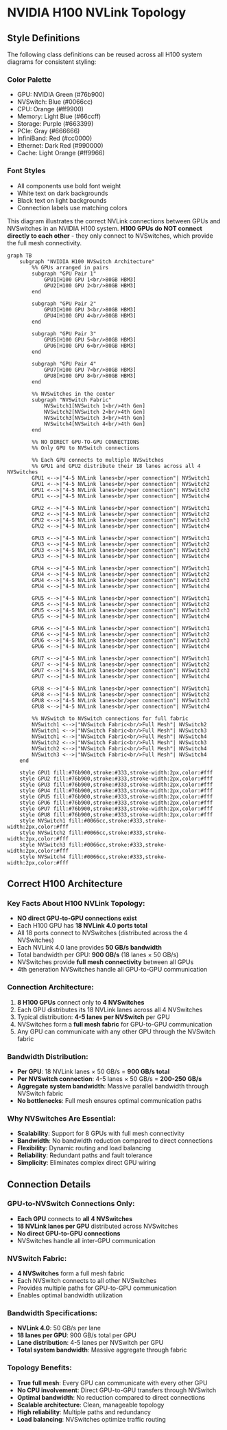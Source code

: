 # NVIDIA H100 NVLink Topology

## Style Definitions

The following class definitions can be reused across all H100 system diagrams for consistent styling:


### Color Palette
- GPU: NVIDIA Green (#76b900)
- NVSwitch: Blue (#0066cc)
- CPU: Orange (#ff9900)
- Memory: Light Blue (#66ccff)
- Storage: Purple (#663399)
- PCIe: Gray (#666666)
- InfiniBand: Red (#cc0000)
- Ethernet: Dark Red (#990000)
- Cache: Light Orange (#ff9966)

### Font Styles
- All components use bold font weight
- White text on dark backgrounds
- Black text on light backgrounds
- Connection labels use matching colors

This diagram illustrates the correct NVLink connections between GPUs and NVSwitches in an NVIDIA H100 system. **H100 GPUs do NOT connect directly to each other** - they only connect to NVSwitches, which provide the full mesh connectivity.

```mermaid
graph TB
    subgraph "NVIDIA H100 NVSwitch Architecture"
        %% GPUs arranged in pairs
        subgraph "GPU Pair 1"
            GPU1[H100 GPU 1<br/>80GB HBM3]
            GPU2[H100 GPU 2<br/>80GB HBM3]
        end
        
        subgraph "GPU Pair 2"
            GPU3[H100 GPU 3<br/>80GB HBM3]
            GPU4[H100 GPU 4<br/>80GB HBM3]
        end
        
        subgraph "GPU Pair 3"
            GPU5[H100 GPU 5<br/>80GB HBM3]
            GPU6[H100 GPU 6<br/>80GB HBM3]
        end
        
        subgraph "GPU Pair 4"
            GPU7[H100 GPU 7<br/>80GB HBM3]
            GPU8[H100 GPU 8<br/>80GB HBM3]
        end

        %% NVSwitches in the center
        subgraph "NVSwitch Fabric"
            NVSwitch1[NVSwitch 1<br/>4th Gen]
            NVSwitch2[NVSwitch 2<br/>4th Gen]
            NVSwitch3[NVSwitch 3<br/>4th Gen]
            NVSwitch4[NVSwitch 4<br/>4th Gen]
        end

        %% NO DIRECT GPU-TO-GPU CONNECTIONS
        %% Only GPU to NVSwitch connections

        %% Each GPU connects to multiple NVSwitches
        %% GPU1 and GPU2 distribute their 18 lanes across all 4 NVSwitches
        GPU1 <-->|"4-5 NVLink lanes<br/>per connection"| NVSwitch1
        GPU1 <-->|"4-5 NVLink lanes<br/>per connection"| NVSwitch2
        GPU1 <-->|"4-5 NVLink lanes<br/>per connection"| NVSwitch3
        GPU1 <-->|"4-5 NVLink lanes<br/>per connection"| NVSwitch4
        
        GPU2 <-->|"4-5 NVLink lanes<br/>per connection"| NVSwitch1
        GPU2 <-->|"4-5 NVLink lanes<br/>per connection"| NVSwitch2
        GPU2 <-->|"4-5 NVLink lanes<br/>per connection"| NVSwitch3
        GPU2 <-->|"4-5 NVLink lanes<br/>per connection"| NVSwitch4

        GPU3 <-->|"4-5 NVLink lanes<br/>per connection"| NVSwitch1
        GPU3 <-->|"4-5 NVLink lanes<br/>per connection"| NVSwitch2
        GPU3 <-->|"4-5 NVLink lanes<br/>per connection"| NVSwitch3
        GPU3 <-->|"4-5 NVLink lanes<br/>per connection"| NVSwitch4
        
        GPU4 <-->|"4-5 NVLink lanes<br/>per connection"| NVSwitch1
        GPU4 <-->|"4-5 NVLink lanes<br/>per connection"| NVSwitch2
        GPU4 <-->|"4-5 NVLink lanes<br/>per connection"| NVSwitch3
        GPU4 <-->|"4-5 NVLink lanes<br/>per connection"| NVSwitch4

        GPU5 <-->|"4-5 NVLink lanes<br/>per connection"| NVSwitch1
        GPU5 <-->|"4-5 NVLink lanes<br/>per connection"| NVSwitch2
        GPU5 <-->|"4-5 NVLink lanes<br/>per connection"| NVSwitch3
        GPU5 <-->|"4-5 NVLink lanes<br/>per connection"| NVSwitch4
        
        GPU6 <-->|"4-5 NVLink lanes<br/>per connection"| NVSwitch1
        GPU6 <-->|"4-5 NVLink lanes<br/>per connection"| NVSwitch2
        GPU6 <-->|"4-5 NVLink lanes<br/>per connection"| NVSwitch3
        GPU6 <-->|"4-5 NVLink lanes<br/>per connection"| NVSwitch4

        GPU7 <-->|"4-5 NVLink lanes<br/>per connection"| NVSwitch1
        GPU7 <-->|"4-5 NVLink lanes<br/>per connection"| NVSwitch2
        GPU7 <-->|"4-5 NVLink lanes<br/>per connection"| NVSwitch3
        GPU7 <-->|"4-5 NVLink lanes<br/>per connection"| NVSwitch4
        
        GPU8 <-->|"4-5 NVLink lanes<br/>per connection"| NVSwitch1
        GPU8 <-->|"4-5 NVLink lanes<br/>per connection"| NVSwitch2
        GPU8 <-->|"4-5 NVLink lanes<br/>per connection"| NVSwitch3
        GPU8 <-->|"4-5 NVLink lanes<br/>per connection"| NVSwitch4

        %% NVSwitch to NVSwitch connections for full fabric
        NVSwitch1 <-->|"NVSwitch Fabric<br/>Full Mesh"| NVSwitch2
        NVSwitch1 <-->|"NVSwitch Fabric<br/>Full Mesh"| NVSwitch3
        NVSwitch1 <-->|"NVSwitch Fabric<br/>Full Mesh"| NVSwitch4
        NVSwitch2 <-->|"NVSwitch Fabric<br/>Full Mesh"| NVSwitch3
        NVSwitch2 <-->|"NVSwitch Fabric<br/>Full Mesh"| NVSwitch4
        NVSwitch3 <-->|"NVSwitch Fabric<br/>Full Mesh"| NVSwitch4
    end

    style GPU1 fill:#76b900,stroke:#333,stroke-width:2px,color:#fff
    style GPU2 fill:#76b900,stroke:#333,stroke-width:2px,color:#fff
    style GPU3 fill:#76b900,stroke:#333,stroke-width:2px,color:#fff
    style GPU4 fill:#76b900,stroke:#333,stroke-width:2px,color:#fff
    style GPU5 fill:#76b900,stroke:#333,stroke-width:2px,color:#fff
    style GPU6 fill:#76b900,stroke:#333,stroke-width:2px,color:#fff
    style GPU7 fill:#76b900,stroke:#333,stroke-width:2px,color:#fff
    style GPU8 fill:#76b900,stroke:#333,stroke-width:2px,color:#fff
    style NVSwitch1 fill:#0066cc,stroke:#333,stroke-width:2px,color:#fff
    style NVSwitch2 fill:#0066cc,stroke:#333,stroke-width:2px,color:#fff
    style NVSwitch3 fill:#0066cc,stroke:#333,stroke-width:2px,color:#fff
    style NVSwitch4 fill:#0066cc,stroke:#333,stroke-width:2px,color:#fff
```

## Correct H100 Architecture

### Key Facts About H100 NVLink Topology:
- **NO direct GPU-to-GPU connections exist**
- Each H100 GPU has **18 NVLink 4.0 ports total**
- All 18 ports connect to NVSwitches (distributed across the 4 NVSwitches)
- Each NVLink 4.0 lane provides **50 GB/s bandwidth**
- Total bandwidth per GPU: **900 GB/s** (18 lanes × 50 GB/s)
- NVSwitches provide **full mesh connectivity** between all GPUs
- 4th generation NVSwitches handle all GPU-to-GPU communication

### Connection Architecture:
1. **8 H100 GPUs** connect only to **4 NVSwitches**
2. Each GPU distributes its 18 NVLink lanes across all 4 NVSwitches
3. Typical distribution: **4-5 lanes per NVSwitch** per GPU
4. NVSwitches form a **full mesh fabric** for GPU-to-GPU communication
5. Any GPU can communicate with any other GPU through the NVSwitch fabric

### Bandwidth Distribution:
- **Per GPU**: 18 NVLink lanes × 50 GB/s = **900 GB/s total**
- **Per NVSwitch connection**: 4-5 lanes × 50 GB/s = **200-250 GB/s**
- **Aggregate system bandwidth**: Massive parallel bandwidth through NVSwitch fabric
- **No bottlenecks**: Full mesh ensures optimal communication paths

### Why NVSwitches Are Essential:
- **Scalability**: Support for 8 GPUs with full mesh connectivity
- **Bandwidth**: No bandwidth reduction compared to direct connections
- **Flexibility**: Dynamic routing and load balancing
- **Reliability**: Redundant paths and fault tolerance
- **Simplicity**: Eliminates complex direct GPU wiring

## Connection Details

### GPU-to-NVSwitch Connections Only:
- **Each GPU** connects to **all 4 NVSwitches**
- **18 NVLink lanes per GPU** distributed across NVSwitches
- **No direct GPU-to-GPU connections**
- NVSwitches handle all inter-GPU communication

### NVSwitch Fabric:
- **4 NVSwitches** form a full mesh fabric
- Each NVSwitch connects to all other NVSwitches
- Provides multiple paths for GPU-to-GPU communication
- Enables optimal bandwidth utilization

### Bandwidth Specifications:
- **NVLink 4.0**: 50 GB/s per lane
- **18 lanes per GPU**: 900 GB/s total per GPU
- **Lane distribution**: 4-5 lanes per NVSwitch per GPU
- **Total system bandwidth**: Massive aggregate through fabric

### Topology Benefits:
- **True full mesh**: Every GPU can communicate with every other GPU
- **No CPU involvement**: Direct GPU-to-GPU transfers through NVSwitch
- **Optimal bandwidth**: No reduction compared to direct connections  
- **Scalable architecture**: Clean, manageable topology
- **High reliability**: Multiple paths and redundancy
- **Load balancing**: NVSwitches optimize traffic routing 